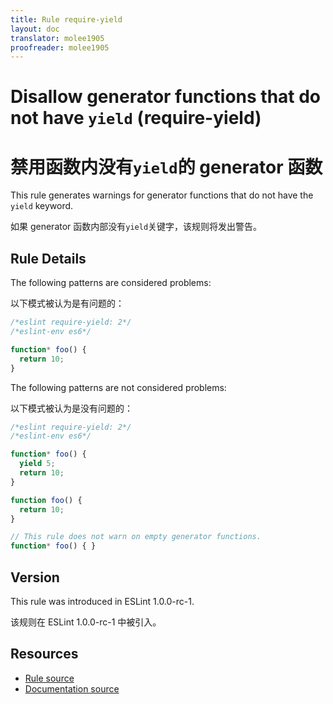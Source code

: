```yaml
---
title: Rule require-yield
layout: doc
translator: molee1905
proofreader: molee1905
---
```

<!-- Note: No pull requests accepted for this file. See README.md in the root directory for details. -->

# Disallow generator functions that do not have `yield` (require-yield)

# 禁用函数内没有`yield`的 generator 函数

This rule generates warnings for generator functions that do not have the `yield` keyword.

如果 generator 函数内部没有`yield`关键字，该规则将发出警告。

## Rule Details

The following patterns are considered problems:

以下模式被认为是有问题的：

```js
/*eslint require-yield: 2*/
/*eslint-env es6*/

function* foo() {
  return 10;
}
```

The following patterns are not considered problems:

以下模式被认为是没有问题的：

```js
/*eslint require-yield: 2*/
/*eslint-env es6*/

function* foo() {
  yield 5;
  return 10;
}

function foo() {
  return 10;
}

// This rule does not warn on empty generator functions.
function* foo() { }
```

## Version

This rule was introduced in ESLint 1.0.0-rc-1.

该规则在 ESLint 1.0.0-rc-1 中被引入。

## Resources

* [Rule source](https://github.com/eslint/eslint/tree/master/lib/rules/require-yield.js)
* [Documentation source](https://github.com/eslint/eslint/tree/master/docs/rules/require-yield.md)
